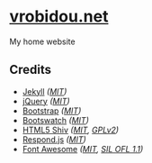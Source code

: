 # [vrobidou.net]

My home website

## Credits

* [Jekyll][jekyll] _([MIT][mit])_
* [jQuery][jquery] _([MIT][mit])_
* [Bootstrap][boostrap] _([MIT][mit])_
* [Bootswatch][bootswatch] _([MIT][mit])_
* [HTML5 Shiv][html5shiv] _([MIT][mit], [GPLv2][gplv20])_
* [Respond.js][respond] _([MIT][mit])_
* [Font Awesome][fontawesome] _([MIT][mit], [SIL OFL 1.1][ofl11])_

[vrobidou.net]: https://www.vrobidou.net
[jekyll]: http://jekyllrb.com
[jquery]: http://jquery.com
[boostrap]: http://getbootstrap.com
[bootswatch]: https://bootswatch.com
[html5shiv]: https://github.com/aFarkas/html5shiv
[respond]: https://github.com/scottjehl/Respond
[fontawesome]: http://fortawesome.github.io/Font-Awesome
[mit]: http://opensource.org/licenses/MIT
[gplv20]: http://www.gnu.org/licenses/gpl-2.0.html
[ofl11]: http://scripts.sil.org/OFL
